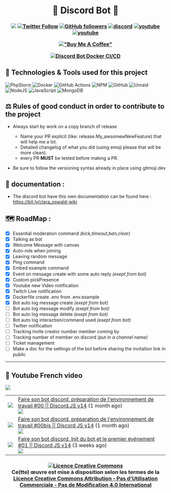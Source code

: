 <h1 align=center>🤖 Discord Bot 🤖</h1>
<h3 align="center">

![](https://komarev.com/ghpvc/?username=DrLanderf&label=Views&color=lightgrey)
[![Twitter Follow](https://img.shields.io/twitter/follow/LanderfCorp?label=Follow)](https://twitter.com/intent/follow?screen_name=LanderfCorp)
[![GitHub followers](https://img.shields.io/github/followers/DrLanderf?label=Follow&style=social)](https://github.com/Drlanderf)
[![discord](https://img.shields.io/badge/Join_Discord-5865F2.svg?&style=flat-square&logo=discord&logoColor=white&link=https://discord.gg/rqNgRkvZsq)](https://discord.gg/rqNgRkvZsq)
[![youtube](https://img.shields.io/youtube/channel/subscribers/UCnK7oWn1A7RvKiB19ZIECZg?style=social)](https://www.youtube.com/channel/UCnK7oWn1A7RvKiB19ZIECZg)
[![youtube](https://img.shields.io/twitch/status/doc_landerf?style=social)](https://www.twitch.tv/doc_landerf)

[!["Buy Me A Coffee"](https://www.buymeacoffee.com/assets/img/custom_images/orange_img.png)](https://www.buymeacoffee.com/landerf0311)

[![Discord Bot Docker CI/CD](https://github.com/Drlanderf/clara_oswald/actions/workflows/Discord-Bot_Release_docker-image.yml/badge.svg)](https://github.com/Drlanderf/clara_oswald/actions/workflows/Discord-Bot_Release_docker-image.yml)

</h3>

## 🧰 Technologies & Tools used for this project
![PhpStorm](https://img.shields.io/badge/phpstorm-143?style=for-the-badge&logo=phpstorm&logoColor=black&color=black&labelColor=darkorchid)
![Docker](https://img.shields.io/badge/docker-%230db7ed.svg?style=for-the-badge&logo=docker&logoColor=white)
![GitHub Actions](https://img.shields.io/badge/github%20actions-%232671E5.svg?style=for-the-badge&logo=githubactions&logoColor=white)
![NPM](https://img.shields.io/badge/NPM-%23000000.svg?style=for-the-badge&logo=npm&logoColor=white)
![GitHub](https://img.shields.io/badge/github-%23121011.svg?style=for-the-badge&logo=github&logoColor=white)
![Unraid](https://img.shields.io/badge/unraid-%23F15A2C.svg?style=for-the-badge&logo=unraid&logoColor=white)
![NodeJS](https://img.shields.io/badge/node.js-6DA55F?style=for-the-badge&logo=node.js&logoColor=white)
![JavaScript](https://img.shields.io/badge/javascript-%23323330.svg?style=for-the-badge&logo=javascript&logoColor=%23F7DF1E)
![MongoDB](https://img.shields.io/badge/MongoDB-4EA94B?style=for-the-badge&logo=mongodb&logoColor=white)



## ⚖️ Rules of good conduct in order to contribute to the project

- Always start by work on a copy branch of release
    - Name your PR explicit (like: release.My_awsomewNewFeature) that will help me a lot.
	- Detailed changelog of what you did (using emoji please that will be more clean).
	- every PR **MUST** be tested before making a PR.

- Be sure to follow the versioning syntax already in place using gitmoji.dev

## 📝 documentation :

- The discord bot have this own documentation can be found here : https://bit.ly/clara_oswald-wiki

## 🗺️ RoadMap :
  - [X] Essential moderation command *(kick,timeout,ban,clear)*
  - [X] Talking as bot
  - [X] Welcome Message with canvas
  - [X] Auto-role when joining
  - [X] Leaving random message
  - [X] Ping command
  - [X] Embed example command
  - [X] Event on message create with some auto reply *(exept from bot)*
  - [X] Custom pickPresence
  - [X] Youtube new Video notification
  - [X] Twitch Live notification
  - [X] Dockerfile create .env from .env.example
  - [X] Bot auto log message create *(exept from bot)*
  - [ ] Bot auto log message modify *(exept from bot)*
  - [ ] Bot auto log message delete *(exept from bot)*
  - [ ] Bot auto log interaction/command used *(exept from bot)*
  - [ ] Twitter notification
  - [ ] Tracking invite creator number member coming by
  - [ ] Tracking number of member on discord *(put in a channel name)*
  - [ ] Ticket management
  - [ ] Make a doc for the settings of the bot before sharing the invitation link in public

---

## 📜 Youtube French video

<img src="https://img.shields.io/youtube/channel/subscribers/UCnK7oWn1A7RvKiB19ZIECZg?style=for-the-badge"></img>
<table>

<tr>
<td><img src="https://img.youtube.com/vi/3coo6NVhHLY/default.jpg"></img></td>
<td>
<a href="https://www.youtube.com/watch?v=3coo6NVhHLY">Faire son bot discord, préparation de l&#39;environnement de travail #00 || Discord.JS v14</a> (1 month ago) <br/>
<img src="https://img.shields.io/youtube/views/3coo6NVhHLY?style=flat-square"> </img>
</td>
</tr>
<tr>
<td><img src="https://img.youtube.com/vi/_3ZPngikmQI/default.jpg"></img></td>
<td>
<a href="https://www.youtube.com/watch?v=_3ZPngikmQI">Faire son bot discord, préparation de l&#39;environnement de travail #00bis || Discord JS v14</a> (1 month ago) <br/>
<img src="https://img.shields.io/youtube/views/_3ZPngikmQI?style=flat-square"> </img>
</td>
</tr>
<tr>
<td><img src="https://img.youtube.com/vi/vn788hCSlXI/default.jpg"></img></td>
<td>
<a href="https://www.youtube.com/watch?v=vn788hCSlXI">Faire son bot discord,  Init du bot et le premier événement #01 || Discord JS v14</a> (3 weeks ago) <br/>
<img src="https://img.shields.io/youtube/views/vn788hCSlXI?style=flat-square"> </img>
</td>
</tr>
</table>

<h3 align="center">
  <a rel="license" href="http://creativecommons.org/licenses/by-nc-nd/4.0/">
    <img alt="Licence Creative Commons" style="border-width:0" src="https://i.creativecommons.org/l/by-nc-nd/4.0/88x31.png" />
  </a>
  <br />
  Ce(tte) œuvre est mise à disposition selon les termes de la
  <a rel="license" href="http://creativecommons.org/licenses/by-nc-nd/4.0/">
    Licence Creative Commons Attribution - Pas d&#39;Utilisation Commerciale - Pas de Modification 4.0 International
  </a>
</h3>

